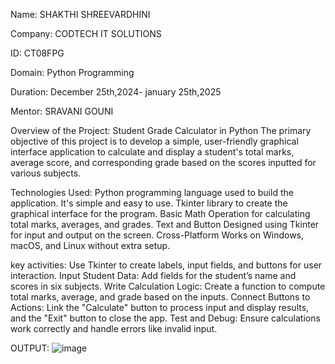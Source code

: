 Name: SHAKTHI SHREEVARDHINI

Company: CODTECH IT SOLUTIONS

ID: CT08FPG

Domain: Python Programming

Duration: December 25th,2024- january 25th,2025

Mentor: SRAVANI GOUNI


Overview of the Project:
Student Grade Calculator in Python
     The primary objective of this project is to develop a simple, user-friendly graphical interface application to calculate and display a student's total marks, average score, and corresponding grade based on the scores inputted for various subjects.

Technologies Used:
Python programming language used to build the application. It's simple and easy to use.
Tkinter library to create the graphical interface for the program.
Basic Math Operation for calculating total marks, averages, and grades.
Text and Button Designed using Tkinter for input and output on the screen.
Cross-Platform Works on Windows, macOS, and Linux without extra setup.

key activities:
Use Tkinter to create labels, input fields, and buttons for user interaction.
Input Student Data: Add fields for the student’s name and scores in six subjects.
Write Calculation Logic: Create a function to compute total marks, average, and grade based on the inputs.
Connect Buttons to Actions: Link the "Calculate" button to process input and display results, and the "Exit" button to close the app.
Test and Debug: Ensure calculations work correctly and handle errors like invalid input.


OUTPUT:
![image](https://github.com/user-attachments/assets/d003b0f3-b34b-46d1-805e-fdb5c2baa9aa)


       
